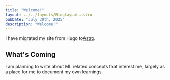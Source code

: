 ```yaml
---
title: "Welcome!"
layout: ../../layouts/BlogLayout.astro
pubDate: "July 30th, 2025"
description: "Welcome!"
---
```


I have migrated my site from Hugo to[Astro](https://astro.build/).

## What's Coming

I am planning to write about ML related concepts that interest me, largely as a place for me to document my own learnings.
